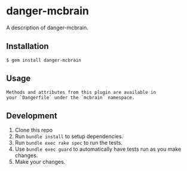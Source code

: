 # danger-mcbrain

A description of danger-mcbrain.

## Installation

    $ gem install danger-mcbrain

## Usage

    Methods and attributes from this plugin are available in
    your `Dangerfile` under the `mcbrain` namespace.

## Development

1. Clone this repo
2. Run `bundle install` to setup dependencies.
3. Run `bundle exec rake spec` to run the tests.
4. Use `bundle exec guard` to automatically have tests run as you make changes.
5. Make your changes.

